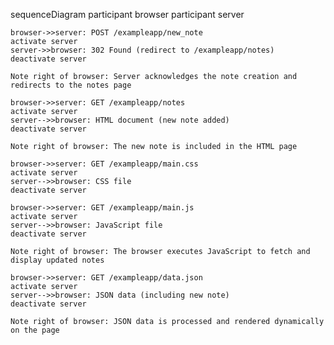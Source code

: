 sequenceDiagram
participant browser
participant server

    browser->>server: POST /exampleapp/new_note
    activate server
    server->>browser: 302 Found (redirect to /exampleapp/notes)
    deactivate server

    Note right of browser: Server acknowledges the note creation and redirects to the notes page

    browser->>server: GET /exampleapp/notes
    activate server
    server-->>browser: HTML document (new note added)
    deactivate server

    Note right of browser: The new note is included in the HTML page

    browser->>server: GET /exampleapp/main.css
    activate server
    server-->>browser: CSS file
    deactivate server

    browser->>server: GET /exampleapp/main.js
    activate server
    server-->>browser: JavaScript file
    deactivate server

    Note right of browser: The browser executes JavaScript to fetch and display updated notes

    browser->>server: GET /exampleapp/data.json
    activate server
    server-->>browser: JSON data (including new note)
    deactivate server

    Note right of browser: JSON data is processed and rendered dynamically on the page
